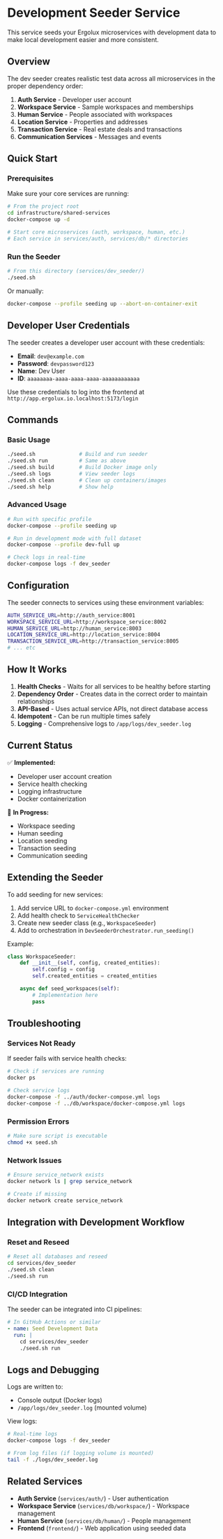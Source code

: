 # Development Seeder Service

This service seeds your Ergolux microservices with development data to make local development easier and more consistent.

## Overview

The dev seeder creates realistic test data across all microservices in the proper dependency order:

1. **Auth Service** - Developer user account
2. **Workspace Service** - Sample workspaces and memberships
3. **Human Service** - People associated with workspaces
4. **Location Service** - Properties and addresses
5. **Transaction Service** - Real estate deals and transactions
6. **Communication Services** - Messages and events

## Quick Start

### Prerequisites

Make sure your core services are running:

```bash
# From the project root
cd infrastructure/shared-services
docker-compose up -d

# Start core microservices (auth, workspace, human, etc.)
# Each service in services/auth, services/db/* directories
```

### Run the Seeder

```bash
# From this directory (services/dev_seeder/)
./seed.sh
```

Or manually:

```bash
docker-compose --profile seeding up --abort-on-container-exit
```

## Developer User Credentials

The seeder creates a developer user account with these credentials:

- **Email**: `dev@example.com`
- **Password**: `devpassword123`
- **Name**: Dev User
- **ID**: `aaaaaaaa-aaaa-aaaa-aaaa-aaaaaaaaaaaa`

Use these credentials to log into the frontend at `http://app.ergolux.io.localhost:5173/login`

## Commands

### Basic Usage

```bash
./seed.sh              # Build and run seeder
./seed.sh run          # Same as above
./seed.sh build        # Build Docker image only
./seed.sh logs         # View seeder logs
./seed.sh clean        # Clean up containers/images
./seed.sh help         # Show help
```

### Advanced Usage

```bash
# Run with specific profile
docker-compose --profile seeding up

# Run in development mode with full dataset
docker-compose --profile dev-full up

# Check logs in real-time
docker-compose logs -f dev_seeder
```

## Configuration

The seeder connects to services using these environment variables:

```bash
AUTH_SERVICE_URL=http://auth_service:8001
WORKSPACE_SERVICE_URL=http://workspace_service:8002
HUMAN_SERVICE_URL=http://human_service:8003
LOCATION_SERVICE_URL=http://location_service:8004
TRANSACTION_SERVICE_URL=http://transaction_service:8005
# ... etc
```

## How It Works

1. **Health Checks** - Waits for all services to be healthy before starting
2. **Dependency Order** - Creates data in the correct order to maintain relationships
3. **API-Based** - Uses actual service APIs, not direct database access
4. **Idempotent** - Can be run multiple times safely
5. **Logging** - Comprehensive logs to `/app/logs/dev_seeder.log`

## Current Status

✅ **Implemented:**

- Developer user account creation
- Service health checking
- Logging infrastructure
- Docker containerization

🚧 **In Progress:**

- Workspace seeding
- Human seeding
- Location seeding
- Transaction seeding
- Communication seeding

## Extending the Seeder

To add seeding for new services:

1. Add service URL to `docker-compose.yml` environment
2. Add health check to `ServiceHealthChecker`
3. Create new seeder class (e.g., `WorkspaceSeeder`)
4. Add to orchestration in `DevSeederOrchestrator.run_seeding()`

Example:

```python
class WorkspaceSeeder:
    def __init__(self, config, created_entities):
        self.config = config
        self.created_entities = created_entities

    async def seed_workspaces(self):
        # Implementation here
        pass
```

## Troubleshooting

### Services Not Ready

If seeder fails with service health checks:

```bash
# Check if services are running
docker ps

# Check service logs
docker-compose -f ../auth/docker-compose.yml logs
docker-compose -f ../db/workspace/docker-compose.yml logs
```

### Permission Errors

```bash
# Make sure script is executable
chmod +x seed.sh
```

### Network Issues

```bash
# Ensure service_network exists
docker network ls | grep service_network

# Create if missing
docker network create service_network
```

## Integration with Development Workflow

### Reset and Reseed

```bash
# Reset all databases and reseed
cd services/dev_seeder
./seed.sh clean
./seed.sh run
```

### CI/CD Integration

The seeder can be integrated into CI pipelines:

```yaml
# In GitHub Actions or similar
- name: Seed Development Data
  run: |
    cd services/dev_seeder
    ./seed.sh run
```

## Logs and Debugging

Logs are written to:

- Console output (Docker logs)
- `/app/logs/dev_seeder.log` (mounted volume)

View logs:

```bash
# Real-time logs
docker-compose logs -f dev_seeder

# From log files (if logging volume is mounted)
tail -f ./logs/dev_seeder.log
```

## Related Services

- **Auth Service** (`services/auth/`) - User authentication
- **Workspace Service** (`services/db/workspace/`) - Workspace management
- **Human Service** (`services/db/human/`) - People management
- **Frontend** (`frontend/`) - Web application using seeded data
